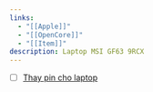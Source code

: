 ```yaml
---
links:
  - "[[Apple]]"
  - "[[OpenCore]]"
  - "[[Item]]"
description: Laptop MSI GF63 9RCX
---
```

- [ ] [Thay pin cho laptop](https://linhkienlaptop24h.com/san-pham/pin-dung-cho-laptop-msi-gf63-bty-m6k-)